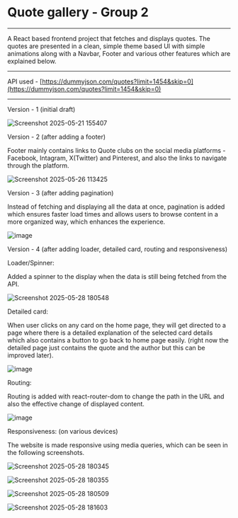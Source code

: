 # Quote gallery - Group 2

---

A React based frontend project that fetches and displays quotes.
The quotes are presented in a clean, simple theme based UI with simple animations along with a Navbar, Footer and various other features which are explained below.

---

API used - [https://dummyjson.com/quotes?limit=1454&skip=0](https://dummyjson.com/quotes?limit=1454&skip=0)

---

Version - 1 (initial draft)

![Screenshot 2025-05-21 155407](https://github.com/user-attachments/assets/7f0adf07-e04f-4e25-b4eb-23eac70f09f7)

Version - 2 (after adding a footer)

Footer mainly contains links to Quote clubs on the social media platforms - Facebook, Intagram, X(Twitter) and Pinterest, and also the links to navigate through the platform.

![Screenshot 2025-05-26 113425](https://github.com/user-attachments/assets/2f78bff2-d6da-4d8d-a8d0-4fe272d71996)

Version - 3 (after adding pagination)

Instead of fetching and displaying all the data at once, pagination is added which ensures faster load times and allows users to browse content in a more organized way, which enhances the experience.

![image](https://github.com/user-attachments/assets/55b18bb9-353f-4ada-a266-790eb7322569)

Version - 4 (after adding loader, detailed card, routing and responsiveness)

Loader/Spinner:

Added a spinner to the display when the data is still being fetched from the API.

![Screenshot 2025-05-28 180548](https://github.com/user-attachments/assets/13e15f59-66dc-4af8-973b-54787d0f8c01)

Detailed card:

When user clicks on any card on the home page, they will get directed to a page where there is a detailed explanation of the selected card details which also contains a button to go back to home page easily.
(right now the detailed page just contains the quote and the author but this can be improved later).

![image](https://github.com/user-attachments/assets/15bbf6eb-e4ec-4a5c-a5ac-31258c48ca28)

Routing:

Routing is added with react-router-dom to change the path in the URL and also the effective change of displayed content.

![image](https://github.com/user-attachments/assets/f8fa65f6-d576-442d-bf57-b9fdbcebecd0)

Responsiveness: (on various devices)

The website is made responsive using media queries, which can be seen in the following screenshots.

![Screenshot 2025-05-28 180345](https://github.com/user-attachments/assets/09e54624-4448-426d-baca-bc2fcea5b21b)

![Screenshot 2025-05-28 180355](https://github.com/user-attachments/assets/eb9d4617-ba27-4a37-b5ec-5b654055cb01)

![Screenshot 2025-05-28 180509](https://github.com/user-attachments/assets/dcf18a89-29c4-49ba-8a63-b7e94d166f34)

![Screenshot 2025-05-28 181603](https://github.com/user-attachments/assets/157e7795-6a7f-435c-9b1a-a335ce71749b)



